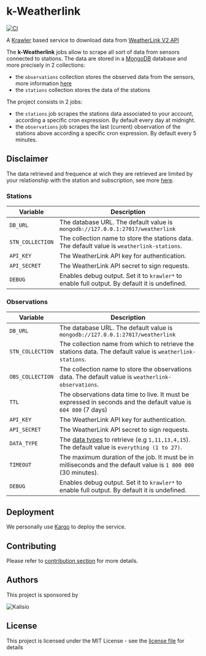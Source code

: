 # k-Weatherlink

[![CI](https://github.com/kalisio/k-weatherlink/actions/workflows/main.yaml/badge.svg)](https://github.com/kalisio/k-weatherlink/actions/workflows/main.yaml)

A [Krawler](https://kalisio.github.io/krawler/) based service to download data from [WeatherLink V2 API](https://https://weatherlink.github.io/)

The **k-Weatherlink** jobs allow to scrape all sort of data from sensors connected to stations. The data are stored in a [MongoDB](https://www.mongodb.com/) database and more precisely in 2 collections:
* the `observations` collection stores the observed data from the sensors, more information [here](https://weatherlink.github.io/v2-api/data-structure-types)
* the `stations` collection stores the data of the stations

  
The project consists in 2 jobs:
* the `stations` job scrapes the stations data associated to your account, according a specific cron expression. By default every day at midnight.
* the `observations` job scrapes the last (current) observation of the stations above according a specific cron expression. By default every 5 minutes.


## Disclaimer
The data retrieved and frequence at wich they are retrieved are limited by your relationship with the station and subscription, see more [here](https://weatherlink.github.io/v2-api/data-permissions).
### Stations

| Variable | Description |
|--- | --- |
| `DB_URL` | The database URL. The default value is `mongodb://127.0.0.1:27017/weatherlink` |
| `STN_COLLECTION` | The collection name to store the stations data. The default value is `weatherlink-stations`. |
| `API_KEY` | The WeatherLink API key for authentication. |
| `API_SECRET` | The WeatherLink API secret to sign requests. | 
| `DEBUG` | Enables debug output. Set it to `krawler*` to enable full output. By default it is undefined. |

### Observations

| Variable | Description |
|--- | --- |
| `DB_URL` | The database URL. The default value is `mongodb://127.0.0.1:27017/weatherlink` |
| `STN_COLLECTION` | The collection name from which to retrieve the stations data. The default value is `weatherlink-stations`. |
| `OBS_COLLECTION` | The collection name to store the observations data. The default value is `weatherlink-observations`. |
| `TTL` | The observations data time to live. It must be expressed in seconds and the default value is `604 800` (7 days) | 
| `API_KEY` | The WeatherLink API key for authentication. |
| `API_SECRET` | The WeatherLink API secret to sign requests. |
| `DATA_TYPE` | The [data types](https://weatherlink.github.io/v2-api/data-structure-types) to retrieve (e.g `1,11,13,4,15`). The default value is `everything (1 to 27)`. |
| `TIMEOUT` | The maximum duration of the job. It must be in milliseconds and the default value is `1 800 000` (30 minutes). |
| `DEBUG` | Enables debug output. Set it to `krawler*` to enable full output. By default it is undefined. |


## Deployment

We personally use [Kargo](https://kalisio.github.io/kargo/) to deploy the service.

## Contributing

Please refer to [contribution section](./CONTRIBUTING.md) for more details.

## Authors

This project is sponsored by 

![Kalisio](https://s3.eu-central-1.amazonaws.com/kalisioscope/kalisio/kalisio-logo-black-256x84.png)

## License

This project is licensed under the MIT License - see the [license file](./LICENSE) for details



